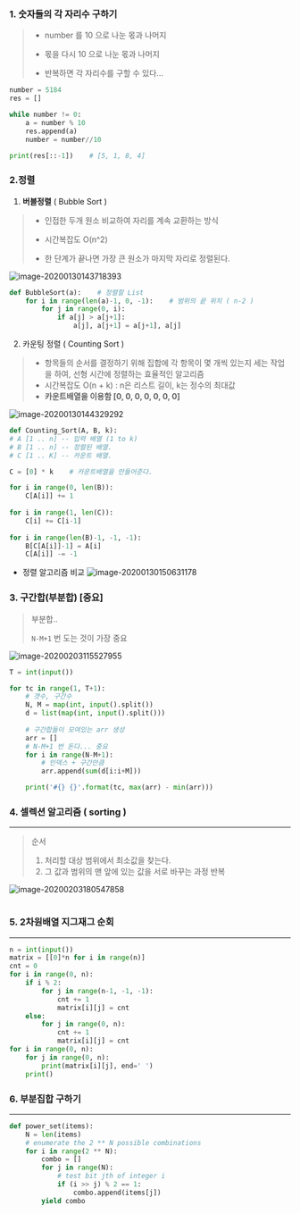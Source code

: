 ### 1. 숫자들의 각 자리수 구하기

> - number 를 10 으로 나눈 몫과 나머지
>
> - 몫을 다시 10 으로 나눈 몫과 나머지 
>
> - 반복하면 각 자리수를 구할 수 있다...

```python
number = 5184
res = []

while number != 0:
    a = number % 10
    res.append(a)
    number = number//10

print(res[::-1])    # [5, 1, 8, 4]
```









### 2.정렬

1. **버블정렬** ( Bubble Sort )

> - 인접한 두개 원소 비교하여 자리를 계속 교환하는 방식
>
> - 시간복잡도 O(n^2)
>
> - 한 단계가 끝나면 가장 큰 원소가 마지막 자리로 정렬된다.

![image-20200130143718393](img/image-20200130143718393.png)

```python
def BubbleSort(a):    # 정렬할 List
    for i in range(len(a)-1, 0, -1):    # 범위의 끝 위치 ( n-2 )
        for j in range(0, i):
            if a[j] > a[j+1]:
                a[j], a[j+1] = a[j+1], a[j]

```





2. 카운팅 정렬 ( Counting Sort )

> - 항목들의 순서를 결정하기 위해 집합에 각 항목이 몇 개씩 있는지 세는 작업을 하여,
>   선형 시간에 정렬하는 효율적인 알고리즘
> - 시간복잡도 O(n + k) : n은 리스트 길이, k는 정수의 최대값
> - **카운트배열을 이용함 [0, 0, 0, 0, 0, 0, 0]**

![image-20200130144329292](img/image-20200130144329292.png)

```python
def Counting_Sort(A, B, k):
# A [1 .. n] -- 입력 배열 (1 to k)
# B [1 .. n] -- 정렬된 배열.
# C [1 .. K] -- 카운트 배열.

C = [0] * k    # 카운트배열을 만들어준다.

for i in range(0, len(B)):
    C[A[i]] += 1
    
for i in range(1, len(C)):
    C[i] += C[i-1]
    
for i in range(len(B)-1, -1, -1):
    B[C[A[i]]-1] = A[i]
    C[A[i]] -= -1
```



- 정렬 알고리즘 비교
  ![image-20200130150631178](img/image-20200130150631178.png)





### 3. 구간합(부분합) [중요]

> 부분합..
>
> `N-M+1` 번 도는 것이 가장 중요

![image-20200203115527955](img/image-20200203115527955.png)



```python
T = int(input())

for tc in range(1, T+1):
    # 갯수, 구간수
    N, M = map(int, input().split())
    d = list(map(int, input().split()))
    
    # 구간합들이 모여있는 arr 생성
    arr = []
    # N-M+1 번 돈다... 중요
    for i in range(N-M+1):
        # 인덱스 + 구간만큼 
        arr.append(sum(d[i:i+M]))

    print('#{} {}'.format(tc, max(arr) - min(arr)))
```





### 4. 셀렉션 알고리즘 ( sorting )

___

> 순서
>
> 1.  처리할 대상 범위에서 최소값을 찾는다.
> 2. 그 값과 범위의 맨 앞에 있는 값을 서로 바꾸는 과정 반복

![image-20200203180547858](img/image-20200203180547858.png)



```

```





### 5. 2차원배열 지그재그 순회

___

```python
n = int(input())
matrix = [[0]*n for i in range(n)]
cnt = 0
for i in range(0, n):
    if i % 2:
        for j in range(n-1, -1, -1):
            cnt += 1
            matrix[i][j] = cnt
    else:
        for j in range(0, n):
            cnt += 1
            matrix[i][j] = cnt
for i in range(0, n):
    for j in range(0, n):
        print(matrix[i][j], end=' ')
    print()
```





### 6. 부분집합 구하기

___

```python
def power_set(items):
    N = len(items)
    # enumerate the 2 ** N possible combinations
    for i in range(2 ** N):
        combo = []
        for j in range(N):
            # test bit jth of integer i
            if (i >> j) % 2 == 1:
                combo.append(items[j])
        yield combo
```

